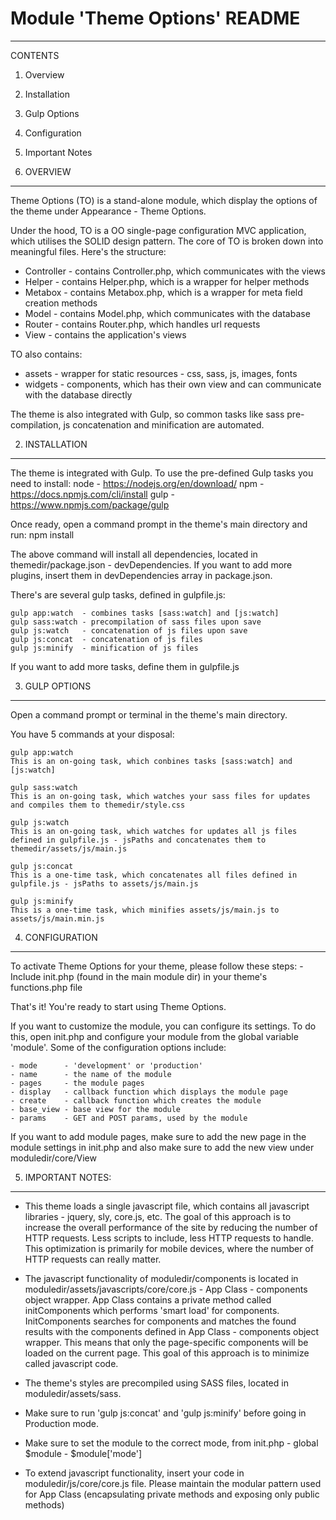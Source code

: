 
# Module 'Theme Options' README
------------------------------------------------------------
CONTENTS

1. Overview
2. Installation
3. Gulp Options
4. Configuration
5. Important Notes




1. OVERVIEW
------------------------------------------------------------
Theme Options (TO) is a stand-alone module, which display the options of the theme under Appearance - Theme Options.

Under the hood, TO is a OO single-page configuration MVC application, which utilises the SOLID design pattern. The core of TO is
broken down into meaningful files. Here's the structure:

- Controller    - contains Controller.php, which communicates with the views
- Helper        - contains Helper.php, which is a wrapper for helper methods
- Metabox       - contains Metabox.php, which is a wrapper for meta field creation methods
- Model         - contains Model.php, which communicates with the database
- Router        - contains Router.php, which handles url requests
- View          - contains the application's views

TO also contains:

- assets        - wrapper for static resources - css, sass, js, images, fonts
- widgets       - components, which has their own view and can communicate with the database directly

The theme is also integrated with Gulp, so common tasks like sass pre-compilation, js concatenation and minification are automated.




2. INSTALLATION
------------------------------------------------------------
The theme is integrated with Gulp. To use the pre-defined Gulp tasks you need to install:
	node        - https://nodejs.org/en/download/
	npm         - https://docs.npmjs.com/cli/install
	gulp        - https://www.npmjs.com/package/gulp

Once ready, open a command prompt in the theme's main directory and run:
npm install

The above command will install all dependencies, located in themedir/package.json - devDependencies.
If you want to add more plugins, insert them in devDependencies array in package.json.

There's are several gulp tasks, defined in gulpfile.js:

	gulp app:watch  - combines tasks [sass:watch] and [js:watch]
	gulp sass:watch - precompilation of sass files upon save
	gulp js:watch   - concatenation of js files upon save
	gulp js:concat  - concatenation of js files
	gulp js:minify  - minification of js files

If you want to add more tasks, define them in gulpfile.js




3. GULP OPTIONS
------------------------------------------------------------
Open a command prompt or terminal in the theme's main directory.

You have 5 commands at your disposal:

	gulp app:watch
	This is an on-going task, which conbines tasks [sass:watch] and [js:watch]

	gulp sass:watch
	This is an on-going task, which watches your sass files for updates and compiles them to themedir/style.css

	gulp js:watch
	This is an on-going task, which watches for updates all js files defined in gulpfile.js - jsPaths and concatenates them to themedir/assets/js/main.js

	gulp js:concat
	This is a one-time task, which concatenates all files defined in gulpfile.js - jsPaths to assets/js/main.js

	gulp js:minify
	This is a one-time task, which minifies assets/js/main.js to assets/js/main.min.js




4. CONFIGURATION
------------------------------------------------------------
To activate Theme Options for your theme, please follow these steps:
    - Include init.php (found in the main module dir) in your theme's functions.php file

That's it! You're ready to start using Theme Options.

If you want to customize the module, you can configure its settings. To do this, open init.php and configure your module from the global variable 'module'.
Some of the configuration options include:

    - mode      - 'development' or 'production'
    - name      - the name of the module
    - pages     - the module pages
    - display   - callback function which displays the module page
    - create    - callback function which creates the module
    - base_view - base view for the module
    - params    - GET and POST params, used by the module

If you want to add module pages, make sure to add the new page in the module settings in init.php and also make sure to add the new view under moduledir/core/View



5. IMPORTANT NOTES:
------------------------------------------------------------
- This theme loads a single javascript file, which contains all javascript libraries - jquery, sly, core.js, etc. The goal of this approach is to increase the overall performance of the site by reducing the number of HTTP requests. Less scripts to include, less HTTP requests to handle. This optimization is primarily for mobile devices, where the number of HTTP requests can really matter.

- The javascript functionality of moduledir/components is located in moduledir/assets/javascripts/core/core.js - App Class - components object wrapper. App Class contains a private method called initComponents which performs 'smart load' for components. InitComponents searches for components and matches the found results with the components defined in App Class - components object wrapper. This means that only the page-specific components will be loaded on the current page. This goal of this approach is to minimize called javascript code.

- The theme's styles are precompiled using SASS files, located in moduledir/assets/sass.

- Make sure to run 'gulp js:concat' and 'gulp js:minify' before going in Production mode.

- Make sure to set the module to the correct mode, from init.php - global $module - $module['mode']

- To extend javascript functionality, insert your code in moduledir/js/core/core.js file. Please maintain the modular pattern used for App Class (encapsulating private methods and exposing only public methods)
